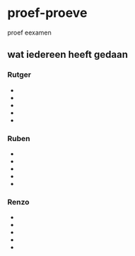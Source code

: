 # proef-proeve
proef eexamen

## wat iedereen heeft gedaan
### Rutger
* 
* 
* 
* 
* 
### Ruben
* 
* 
* 
* 
* 
### Renzo
* 
* 
* 
* 
* 
